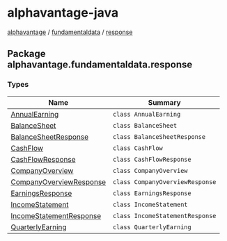# alphavantage-java

[alphavantage] / [fundamentaldata] / [response]

## Package alphavantage.fundamentaldata.response

### Types

|Name|Summary|
|----|-------|
|[AnnualEarning]| `class AnnualEarning`|
|[BalanceSheet]| `class BalanceSheet`|
|[BalanceSheetResponse]| `class BalanceSheetResponse`|
|[CashFlow]| `class CashFlow`|
|[CashFlowResponse]| `class CashFlowResponse`|
|[CompanyOverview]| `class CompanyOverview`|
|[CompanyOverviewResponse]| `class CompanyOverviewResponse`|
|[EarningsResponse]| `class EarningsResponse`|
|[IncomeStatement]| `class IncomeStatement`|
|[IncomeStatementResponse]| `class IncomeStatementResponse`|
|[QuarterlyEarning]| `class QuarterlyEarning`|

[alphavantage]: ../alphavantage/index.md
[fundamentaldata]: ./index.md
[response]: ./response.md
[AnnualEarning]: ./response.md
[BalanceSheet]: ./response.md
[BalanceSheetResponse]: ./response.md
[CashFlow]: ./response.md
[CashFlowResponse]: ./response.md
[CompanyOverview]: ./response.md
[CompanyOverviewResponse]: ./response.md
[IncomeStatement]: ./response.md
[IncomeStatementResponse]: ./response.md
[QuarterlyEarning]: ./response.md
[EarningsResponse]: ./response.md